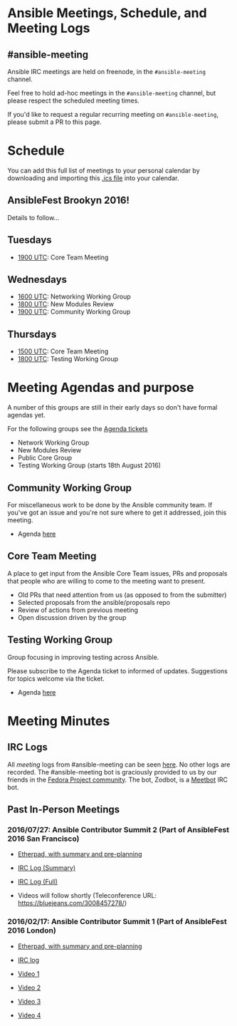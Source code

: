 # Ansible Meetings, Schedule, and Meeting Logs

## #ansible-meeting
Ansible IRC meetings are held on freenode, in the `#ansible-meeting` channel.

Feel free to hold ad-hoc meetings in the `#ansible-meeting` channel, but please respect the scheduled meeting times.

If you'd like to request a regular recurring meeting on `#ansible-meeting`, please submit a PR to this page.

# Schedule

You can add this full list of meetings to your personal calendar by downloading and importing this [.ics file](https://github.com/ansible/community/blob/master/ansible_community_meetings.ics) into your calendar.

## AnsibleFest Brookyn 2016!
Details to follow...


## Tuesdays

* [1900 UTC](https://duckduckgo.com/?q=1900+UTC): Core Team Meeting

## Wednesdays

* [1600 UTC](https://duckduckgo.com/?q=1600+UTC): Networking Working Group
* [1800 UTC](https://duckduckgo.com/?q=1800+UTC): New Modules Review
* [1900 UTC](https://duckduckgo.com/?q=1900+UTC): Community Working Group

## Thursdays

* [1500 UTC](https://duckduckgo.com/?q=1500+UTC): Core Team Meeting
* [1800 UTC](https://duckduckgo.com/?q=1800+UTC): Testing Working Group

# Meeting Agendas and purpose
A number of this groups are still in their early days so don't have formal agendas yet.

For the following groups see the 
[Agenda tickets](https://github.com/ansible/community/issues?utf8=%E2%9C%93&q=is%3Aissue+is%3Aopen++label%3Ameeting_agenda+)
  * Network Working Group
  * New Modules Review
  * Public Core Group
  * Testing Working Group (starts 18th August 2016)


## Community Working Group
For miscellaneous work to be done by the Ansible community team. If you've got an issue and you're not sure where to get it addressed, join this meeting. 

  * Agenda [here](https://waffle.io/ansible/community)

## Core Team Meeting
A place to get input from the Ansible Core Team issues, PRs and proposals that people who are willing to come to the meeting want to present.
  * Old PRs that need attention from us (as opposed to from the submitter)
  * Selected proposals from the ansible/proposals repo
  * Review of actions from previous meeting
  * Open discussion driven by the group 

## Testing Working Group
Group focusing in improving testing across Ansible. 

Please subscribe to the Agenda ticket to informed of updates. Suggestions for topics welcome via the ticket. 

 * Agenda [here](https://github.com/ansible/community/issues/114)

# Meeting Minutes
## IRC Logs
All *meeting* logs from #ansible-meeting can be seen [here](https://meetbot.fedoraproject.org/sresults/?group_id=ansible-meeting&type=channel). No other logs are recorded.
The #ansible-meeting bot is graciously provided to us by our friends in the [Fedora Project community](https://fedoraproject.org). The bot, Zodbot, is a [Meetbot](https://wiki.debian.org/MeetBot) IRC bot.

## Past In-Person Meetings
### 2016/07/27: Ansible Contributor Summit 2 (Part of AnsibleFest 2016 San Francisco) 
 * [Etherpad, with summary and pre-planning](https://public.etherpad-mozilla.org/p/ansible-summit-july-2016-general)
 * [IRC Log (Summary)](https://meetbot.fedoraproject.org/ansible-meeting/2016-07-27/contributor_conference_sf_2016.2016-07-27-15.32.html)
 * [IRC Log (Full)](https://meetbot.fedoraproject.org/ansible-meeting/2016-07-27/contributor_conference_sf_2016.2016-07-27-15.32.log.html)

* Videos will follow shortly (Teleconference URL: https://bluejeans.com/3008457278/)
### 2016/02/17: Ansible Contributor Summit 1 (Part of AnsibleFest 2016 London)

* [Etherpad, with summary and pre-planning](https://public.etherpad-mozilla.org/p/ansible-summit)
* [IRC log](https://gist.github.com/gregdek/4ed5bd745881570a17db)

* [Video 1](https://www.youtube.com/watch?v=l7v7RSHwGhk)
* [Video 2](https://www.youtube.com/watch?v=47vidc1P-ZE)
* [Video 3](https://www.youtube.com/watch?v=c3WNhsHW7Xc)
* [Video 4](https://www.youtube.com/watch?v=qPuQ-UToen0)



